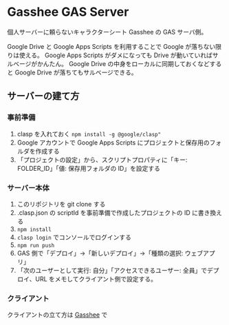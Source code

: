 # Gasshee GAS Server

個人サーバーに頼らないキャラクターシート Gasshee の GAS サーバ側。

Google Drive と Google Apps Scripts を利用することで Google が落ちない限りは使える。
Google Apps Scripts がダメになっても Drive が動いていればサルベージがかんたん。
Google Drive の中身をローカルに同期しておくなどすると Google Drive が落ちてもサルベージできる。

## サーバーの建て方

### 事前準備

1. clasp を入れておく `npm install -g @google/clasp"`
2. Google アカウントで Google Apps Scripts にプロジェクトと保存用のフォルダを作成する
3. 「プロジェクトの設定」から、スクリプトプロパティに「キー: FOLDER_ID」「値: 保存用フォルダの ID」を設定する

### サーバー本体

1. このリポジトリを git clone する
2. .clasp.json の scriptId を事前準備で作成したプロジェクトの ID に書き換える
3. `npm install`
4. `clasp login` でコンソールでログインする
5. `npm run push`
6. GAS 側で「デプロイ」→「新しいデプロイ」→「種類の選択: ウェブアプリ」
7. 「次のユーザーとして実行: 自分」「アクセスできるユーザー: 全員」でデプロイ、URL をメモしてクライアント側で設定する。

### クライアント

クライアントの立て方は [Gasshee](https://github.com/reismannnr2/gasshee) で
